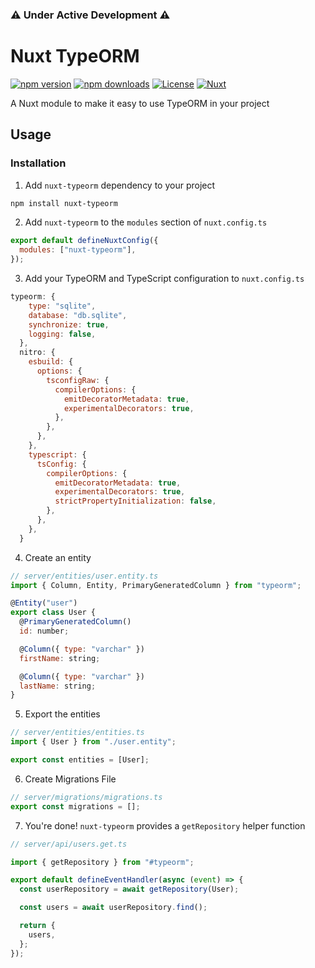 ### ⚠️ Under Active Development ⚠️

# Nuxt TypeORM

[![npm version][npm-version-src]][npm-version-href]
[![npm downloads][npm-downloads-src]][npm-downloads-href]
[![License][license-src]][license-href]
[![Nuxt][nuxt-src]][nuxt-href]

A Nuxt module to make it easy to use TypeORM in your project

## Usage

### Installation

1. Add `nuxt-typeorm` dependency to your project

```bash
npm install nuxt-typeorm
```

2. Add `nuxt-typeorm` to the `modules` section of `nuxt.config.ts`

```js
export default defineNuxtConfig({
  modules: ["nuxt-typeorm"],
});
```

3. Add your TypeORM and TypeScript configuration to `nuxt.config.ts`

```js
typeorm: {
    type: "sqlite",
    database: "db.sqlite",
    synchronize: true,
    logging: false,
  },
  nitro: {
    esbuild: {
      options: {
        tsconfigRaw: {
          compilerOptions: {
            emitDecoratorMetadata: true,
            experimentalDecorators: true,
          },
        },
      },
    },
    typescript: {
      tsConfig: {
        compilerOptions: {
          emitDecoratorMetadata: true,
          experimentalDecorators: true,
          strictPropertyInitialization: false,
        },
      },
    },
  }
```

4. Create an entity

```js
// server/entities/user.entity.ts
import { Column, Entity, PrimaryGeneratedColumn } from "typeorm";

@Entity("user")
export class User {
  @PrimaryGeneratedColumn()
  id: number;

  @Column({ type: "varchar" })
  firstName: string;

  @Column({ type: "varchar" })
  lastName: string;
}
```

5. Export the entities

```js
// server/entities/entities.ts
import { User } from "./user.entity";

export const entities = [User];
```

6. Create Migrations File

```js
// server/migrations/migrations.ts
export const migrations = [];
```

7. You're done! `nuxt-typeorm` provides a `getRepository` helper function

```js
// server/api/users.get.ts

import { getRepository } from "#typeorm";

export default defineEventHandler(async (event) => {
  const userRepository = await getRepository(User);

  const users = await userRepository.find();

  return {
    users,
  };
});
```

<!-- Badges -->

[npm-version-src]: https://img.shields.io/npm/v/nuxt-typeorm/latest.svg?style=flat&colorA=18181B&colorB=28CF8D
[npm-version-href]: https://npmjs.com/package/nuxt-typeorm
[npm-downloads-src]: https://img.shields.io/npm/dm/nuxt-typeorm.svg?style=flat&colorA=18181B&colorB=28CF8D
[npm-downloads-href]: https://npmjs.com/package/nuxt-typeorm
[license-src]: https://img.shields.io/npm/l/nuxt-typeorm.svg?style=flat&colorA=18181B&colorB=28CF8D
[license-href]: https://npmjs.com/package/nuxt-typeorm
[nuxt-src]: https://img.shields.io/badge/Nuxt-18181B?logo=nuxt.js
[nuxt-href]: https://nuxt.com
